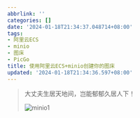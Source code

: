 ```yaml
---
abbrlink: ''
categories: []
date: '2024-01-18T21:34:37.048714+08:00'
tags:
- 阿里云ECS
- minio
- 图床
- PicGo
title: 使用阿里云ECS+minio创建你的图床
updated: '2024-01-18T21:34:36.597+08:00'
---
```

> 大丈夫生居天地间，岂能郁郁久居人下！
>
> ![minio1](http://minio.ririsukokoromu.top:9000/pic/Articleillustration/minio1.jpg)

